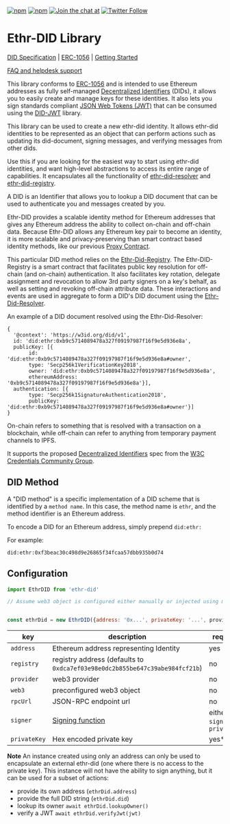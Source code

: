 

[![npm](https://img.shields.io/npm/dt/ethr-did.svg)](https://www.npmjs.com/package/ethr-did)
[![npm](https://img.shields.io/npm/v/ethr-did.svg)](https://www.npmjs.com/package/ethr-did)
[![Join the chat at](https://img.shields.io/badge/Riot-Join%20chat-green.svg)](https://chat.uport.me/#/login)
[![Twitter Follow](https://img.shields.io/twitter/follow/uport_me.svg?style=social&label=Follow)](https://twitter.com/uport_me)

# Ethr-DID Library

[DID Specification](https://w3c-ccg.github.io/did-spec/) | [ERC-1056](https://github.com/ethereum/EIPs/issues/1056) | [Getting Started](/docs/guides/index.md)

[FAQ and helpdesk support](http://bit.ly/uPort_helpdesk)

This library conforms to [ERC-1056](https://github.com/ethereum/EIPs/issues/1056) and is intended to use Ethereum addresses as fully self-managed [Decentralized Identifiers](https://w3c-ccg.github.io/did-spec/#decentralized-identifiers-dids) (DIDs), it allows you to easily create and manage keys for these identities.  It also lets you sign standards compliant [JSON Web Tokens (JWT)](https://jwt.io) that can be consumed using the [DID-JWT](https://github.com/uport-project/did-jwt) library.

This library can be used to create a new ethr-did identity.  It allows ethr-did identities to be represented as an object that can perform actions such as updating its did-document, signing messages, and verifying messages from other dids.

Use this if you are looking for the easiest way to start using ethr-did identities, and want high-level abstractions to access its entire range of capabilities.  It encapsulates all the functionality of [ethr-did-resolver](https://github.com/decentralized-identity/ethr-did-resolver) and [ethr-did-registry](https://github.com/uport-project/ethr-did-registry).

A DID is an Identifier that allows you to lookup a DID document that can be used to authenticate you and messages created by you.

Ethr-DID provides a scalable identity method for Ethereum addresses that gives any Ethereum address the ability to collect on-chain and off-chain data. Because Ethr-DID allows any Ethereum key pair to become an identity, it is more scalable and privacy-preserving than smart contract based identity methods, like our previous [Proxy Contract](https://github.com/uport-project/uport-identity/blob/develop/docs/reference/proxy.md).

This particular DID method relies on the [Ethr-Did-Registry](https://github.com/uport-project/ethr-did-registry). The Ethr-DID-Registry is a smart contract that facilitates public key resolution for off-chain (and on-chain) authentication. It also facilitates key rotation, delegate assignment and revocation to allow 3rd party signers on a key's behalf, as well as setting and revoking off-chain attribute data. These interactions and events are used in aggregate to form a DID's DID document using the [Ethr-Did-Resolver](https://github.com/uport-project/ethr-did-resolver).

An example of a DID document resolved using the Ethr-Did-Resolver:

```
{
  '@context': 'https://w3id.org/did/v1',
  id: 'did:ethr:0xb9c5714089478a327f09197987f16f9e5d936e8a',
  publicKey: [{
       id: 'did:ethr:0xb9c5714089478a327f09197987f16f9e5d936e8a#owner',
       type: 'Secp256k1VerificationKey2018',
       owner: 'did:ethr:0xb9c5714089478a327f09197987f16f9e5d936e8a',
       ethereumAddress: '0xb9c5714089478a327f09197987f16f9e5d936e8a'}],
  authentication: [{
       type: 'Secp256k1SignatureAuthentication2018',
       publicKey: 'did:ethr:0xb9c5714089478a327f09197987f16f9e5d936e8a#owner'}]
}
```

On-chain refers to something that is resolved with a transaction on a blockchain, while off-chain can refer to anything from temporary payment channels to IPFS.

It supports the proposed [Decentralized Identifiers](https://w3c-ccg.github.io/did-spec/) spec from the [W3C Credentials Community Group](https://w3c-ccg.github.io).


## DID Method

A "DID method" is a specific implementation of a DID scheme that is identified by a `method name`. In this case, the method name is `ethr`, and the method identifier is an Ethereum address.

To encode a DID for an Ethereum address, simply prepend `did:ethr:`


For example:

`did:ethr:0xf3beac30c498d9e26865f34fcaa57dbb935b0d74`

## Configuration

```js
import EthrDID from 'ethr-did'

// Assume web3 object is configured either manually or injected using metamask


const ethrDid = new EthrDID({address: '0x...', privateKey: '...', provider})
```

| key | description| required |
|-----|------------|----------|
|`address`|Ethereum address representing Identity| yes |
|`registry`| registry address (defaults to `0xdca7ef03e98e0dc2b855be647c39abe984fcf21b`) | no |
|`provider`| web3 provider | no |
|`web3`| preconfigured web3 object | no |
|`rpcUrl`| JSON-RPC endpoint url | no |
|`signer`| [Signing function](https://github.com/uport-project/did-jwt#signer-functions)| either `signer` or `privateKey` |
|`privateKey`| Hex encoded private key | yes* |

**Note**
An instance created using only an address can only be used to encapsulate an external ethr-did (one where there is no access to the private key).
This instance will not have the ability to sign anything, but it can be used for a subset of actions:

*  provide its own address (`ethrDid.address`)
*  provide the full DID string (`ethrDid.did`)
*  lookup its owner `await ethrDid.lookupOwner()`
*  verify a JWT `await ethrDid.verifyJwt(jwt)`
